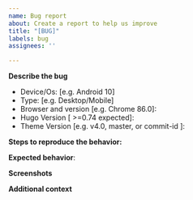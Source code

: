 ```yaml
---
name: Bug report
about: Create a report to help us improve
title: "[BUG]"
labels: bug
assignees: ''

---
```


<!--

## READ BEFORE OPENING ISSUES

Please fill the template below 
- **DO NOT** ask for instructions.
- Use Discussions section if you need help
- See project wiki https://github.com/adityatelange/hugo-PaperMod/wiki
- Read FAQs section https://github.com/adityatelange/hugo-PaperMod/wiki/FAQs
- Search for previous issues/ pull requests

-->

**Describe the bug**
<!-- A clear and concise description of what the bug is. -->

 - Device/Os: [e.g. Android 10]
 - Type: [e.g. Desktop/Mobile]
 - Browser and version [e.g. Chrome 86.0]: 
 - Hugo Version [ >=0.74 expected]: 
 - Theme Version [e.g. v4.0, master, or commit-id ]: 

**Steps to reproduce the behavior:**
<!-- 
1. Go to '...'
2. Click on '....'
3. Scroll down to '....'
4. See error
-->

**Expected behavior**:
<!-- A clear and concise description of what you expected to happen. -->

**Screenshots**
<!-- If applicable, add screenshots to help explain your problem. -->

**Additional context**
<!--Add any other context about the problem here. -->
